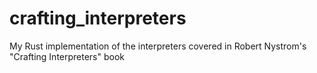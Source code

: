 # crafting_interpreters
My Rust implementation of the interpreters covered in Robert Nystrom's "Crafting Interpreters" book

